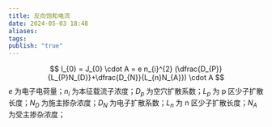 ```yaml
---
title: 反向饱和电流
date: 2024-05-03 18:48
aliases: 
tags: 
publish: "true"
---
```

$$
I_{0} = J_{0} \cdot A = e n_{i}^{2} (\dfrac{D_{P}}{L_{P}N_{D}}+\dfrac{D_{N}}{L_{n}N_{A}}) \cdot A
$$
$e$ 为电子电荷量；$n_{i}$ 为本征载流子浓度；$D_{p}$ 为空穴扩散系数；$L_{p}$ 为 p 区少子扩散长度；$N_D$ 为施主掺杂浓度；$D_{N}$ 为电子扩散系数；$L_{n}$ 为 n 区少子扩散长度；$N_{A}$ 为受主掺杂浓度；